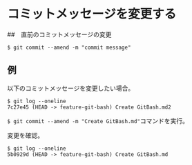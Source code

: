 # コミットメッセージを変更する

##　直前のコミットメッセージの変更

```
$ git commit --amend -m "commit message"
```

## 例

以下のコミットメッセージを変更したい場合。

```
$ git log --oneline
7c27e45 (HEAD -> feature-git-bash) Create GitBash.md2
```

`$ git commit --amend -m "Create GitBash.md"`コマンドを実行。

変更を確認。

```
$ git log --oneline
5b0929d (HEAD -> feature-git-bash) Create GitBash.md
```